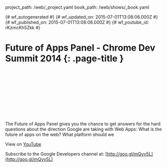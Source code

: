 project_path: /web/_project.yaml
book_path: /web/shows/_book.yaml

{# wf_autogenerated #}
{# wf_updated_on: 2015-07-01T13:08:06.000Z #}
{# wf_published_on: 2015-07-01T13:08:06.000Z #}
{# wf_youtube_id: rKzmcKh5Zkk #}

# Future of Apps Panel - Chrome Dev Summit 2014 {: .page-title }


<div class="video-wrapper">
  <iframe class="devsite-embedded-youtube-video" data-video-id="rKzmcKh5Zkk"
          data-autohide="1" data-showinfo="0" frameborder="0" allowfullscreen>
  </iframe>
</div>

The Future of Apps Panel gives you the chance to get answers for the hard questions about the direction Google are taking with Web Apps: What is the future of apps on the web? What platform should we

View on [YouTube](https://youtu.be/rKzmcKh5Zkk)

Subscribe to the Google Developers channel at: [http://goo.gl/mQyv5L](http://goo.gl/mQyv5L)
